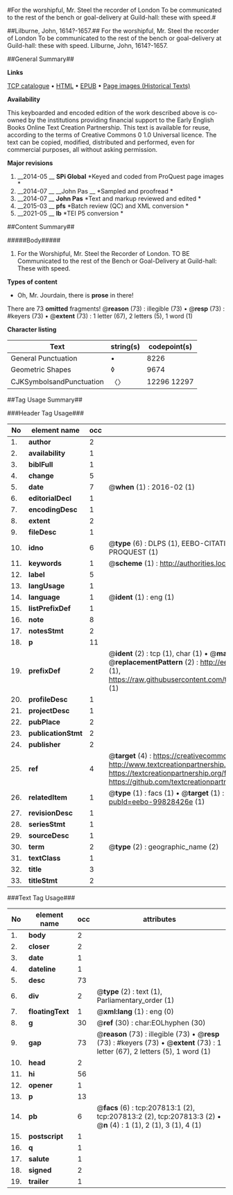 #For the worshipful, Mr. Steel the recorder of London To be communicated to the rest of the bench or goal-delivery at Guild-hall: these with speed.#

##Lilburne, John, 1614?-1657.##
For the worshipful, Mr. Steel the recorder of London To be communicated to the rest of the bench or goal-delivery at Guild-hall: these with speed.
Lilburne, John, 1614?-1657.

##General Summary##

**Links**

[TCP catalogue](http://www.ota.ox.ac.uk/tcp/)  • 
[HTML](http://tei.it.ox.ac.uk/tcp/Texts-HTML/free/B25/B25984.html)  • 
[EPUB](http://tei.it.ox.ac.uk/tcp/Texts-EPUB/free/B25/B25984.epub) • 
[Page images (Historical Texts)](https://historicaltexts.jisc.ac.uk/eebo-99828426_207813e)

**Availability**

This keyboarded and encoded edition of the work described above is co-owned by the
    institutions providing financial support to the Early English Books Online Text Creation
    Partnership. This text is available for reuse, according to the terms of  Creative Commons 0 1.0 Universal
    licence. The text can be copied, modified, distributed and performed, even for commercial
    purposes, all without asking permission.

**Major revisions**

1. __2014-05 __ __SPi Global__ *Keyed and coded from ProQuest page images *
1. __2014-07 __ __John Pas __ *Sampled and proofread *
1. __2014-07 __ __John Pas__ *Text and markup reviewed and edited *
1. __2015-03 __ __pfs__ *Batch review (QC) and XML conversion *
1. __2021-05 __ __lb__ *TEI P5 conversion *

##Content Summary##

#####Body#####

1. For the Worshipful, Mr. Steel the Recorder of London. TO BE Communicated to the rest of the Bench or Goal-Delivery at Guild-hall: These with speed.

**Types of content**

  * Oh, Mr. Jourdain, there is **prose** in there!

There are 73 **omitted** fragments! 
 @__reason__ (73) : illegible (73)  •  @__resp__ (73) : #keyers (73)  •  @__extent__ (73) : 1 letter (67), 2 letters (5), 1 word (1)

**Character listing**


|Text|string(s)|codepoint(s)|
|---|---|---|
|General Punctuation|•|8226|
|Geometric Shapes|◊|9674|
|CJKSymbolsandPunctuation|〈〉|12296 12297|

##Tag Usage Summary##

###Header Tag Usage###

|No|element name|occ|attributes|
|---|---|---|---|
|1.|__author__|2||
|2.|__availability__|1||
|3.|__biblFull__|1||
|4.|__change__|5||
|5.|__date__|7| @__when__ (1) : 2016-02 (1)|
|6.|__editorialDecl__|1||
|7.|__encodingDesc__|1||
|8.|__extent__|2||
|9.|__fileDesc__|1||
|10.|__idno__|6| @__type__ (6) : DLPS (1), EEBO-CITATION (1), VID (1), EEBO-PROQUEST (1), STC (1), PROQUEST (1)|
|11.|__keywords__|1| @__scheme__ (1) : http://authorities.loc.gov/ (1)|
|12.|__label__|5||
|13.|__langUsage__|1||
|14.|__language__|1| @__ident__ (1) : eng (1)|
|15.|__listPrefixDef__|1||
|16.|__note__|8||
|17.|__notesStmt__|2||
|18.|__p__|11||
|19.|__prefixDef__|2| @__ident__ (2) : tcp (1), char (1)  •  @__matchPattern__ (2) : ([0-9\-]+):([0-9IVX]+) (1), (.+) (1)  •  @__replacementPattern__ (2) : http://eebo.chadwyck.com/downloadtiff?vid=$1&page=$2 (1), https://raw.githubusercontent.com/textcreationpartnership/Texts/master/tcpchars.xml#$1 (1)|
|20.|__profileDesc__|1||
|21.|__projectDesc__|1||
|22.|__pubPlace__|2||
|23.|__publicationStmt__|2||
|24.|__publisher__|2||
|25.|__ref__|4| @__target__ (4) : https://creativecommons.org/publicdomain/zero/1.0/ (1), http://www.textcreationpartnership.org/docs/. (1), https://textcreationpartnership.org/faq/#faq05 (1), https://github.com/textcreationpartnership (1)|
|26.|__relatedItem__|1| @__type__ (1) : facs (1)  •  @__target__ (1) : https://data.historicaltexts.jisc.ac.uk/view?pubId=eebo-99828426e (1)|
|27.|__revisionDesc__|1||
|28.|__seriesStmt__|1||
|29.|__sourceDesc__|1||
|30.|__term__|2| @__type__ (2) : geographic_name (2)|
|31.|__textClass__|1||
|32.|__title__|3||
|33.|__titleStmt__|2||


###Text Tag Usage###

|No|element name|occ|attributes|
|---|---|---|---|
|1.|__body__|2||
|2.|__closer__|2||
|3.|__date__|1||
|4.|__dateline__|1||
|5.|__desc__|73||
|6.|__div__|2| @__type__ (2) : text (1), Parliamentary_order (1)|
|7.|__floatingText__|1| @__xml:lang__ (1) : eng (0)|
|8.|__g__|30| @__ref__ (30) : char:EOLhyphen (30)|
|9.|__gap__|73| @__reason__ (73) : illegible (73)  •  @__resp__ (73) : #keyers (73)  •  @__extent__ (73) : 1 letter (67), 2 letters (5), 1 word (1)|
|10.|__head__|2||
|11.|__hi__|56||
|12.|__opener__|1||
|13.|__p__|13||
|14.|__pb__|6| @__facs__ (6) : tcp:207813:1 (2), tcp:207813:2 (2), tcp:207813:3 (2)  •  @__n__ (4) : 1 (1), 2 (1), 3 (1), 4 (1)|
|15.|__postscript__|1||
|16.|__q__|1||
|17.|__salute__|1||
|18.|__signed__|2||
|19.|__trailer__|1||

